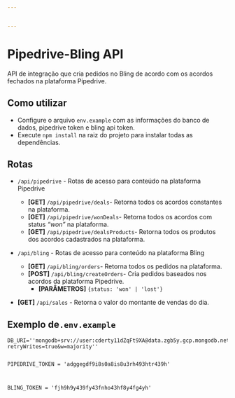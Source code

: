 ```yaml
---


---
```


<h1 id="pipedrive-bling-api">Pipedrive-Bling API</h1>
<p>API de integração que cria pedidos no Bling de acordo com os acordos fechados na plataforma Pipedrive.</p>
<h2 id="como-utilizar">Como utilizar</h2>
<ul>
<li>Configure o arquivo <code>env.example</code> com as informações do banco de dados, pipedrive token e bling api token.</li>
<li>Execute <code>npm install</code> na raiz do projeto para instalar todas as dependências.</li>
</ul>
<h2 id="rotas">Rotas</h2>
<ul>
<li>
<p><code>/api/pipedrive</code> - Rotas de acesso para conteúdo na plataforma Pipedrive</p>
<ul>
<li><strong>[GET]</strong> <code>/api/pipedrive/deals</code>-  Retorna todos os acordos constantes na plataforma.</li>
<li><strong>[GET]</strong> <code>/api/pipedrive/wonDeals</code>- Retorna todos os acordos com status <em>“won”</em> na plataforma.</li>
<li><strong>[GET]</strong> <code>/api/pipedrive/dealsProducts</code>- Retorna todos os produtos dos acordos cadastrados na plataforma.</li>
</ul>
</li>
<li>
<p><code>/api/bling</code> - Rotas de acesso para conteúdo na plataforma Bling</p>
<ul>
<li><strong>[GET]</strong> <code>/api/bling/orders</code>-  Retorna todos os pedidos na plataforma.</li>
<li><strong>[POST]</strong>  <code>/api/bling/createOrders</code>- Cria pedidos baseados nos acordos da plataforma Pipedrive.
<ul>
<li><strong>[PARÂMETROS]</strong> <code>{status: 'won' | 'lost'}</code></li>
</ul>
</li>
</ul>
</li>
<li>
<p><strong>[GET]</strong> <code>/api/sales</code> - Retorna o valor do montante de vendas do dia.</p>
</li>
</ul>
<h2 id="exemplo-de.env.example">Exemplo de<code>.env.example</code></h2>
<pre><code>DB_URI=''mongodb+srv://user:cderty11dZqFt9XA@data.zgb5y.gcp.mongodb.net/collection?retryWrites=true&amp;w=majority''

PIPEDRIVE_TOKEN =  'adggegdf9i8s0a8is8u3rh493htr439h'

BLING_TOKEN =  'fjh9h9y439fy43fnho43hf8y4fg4yh'
</code></pre>

